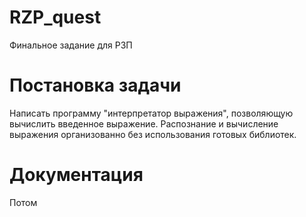# RZP_quest
Финальное задание для РЗП

# Постановка задачи
Написать программу "интерпретатор выражения", позволяющую вычислить введенное выражение. Распознание и вычисление выражения организованно без использования готовых библиотек.

# Документация
 Потом